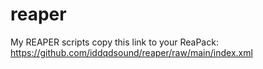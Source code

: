# reaper
My REAPER scripts
copy this link to your ReaPack:
https://github.com/iddqdsound/reaper/raw/main/index.xml
